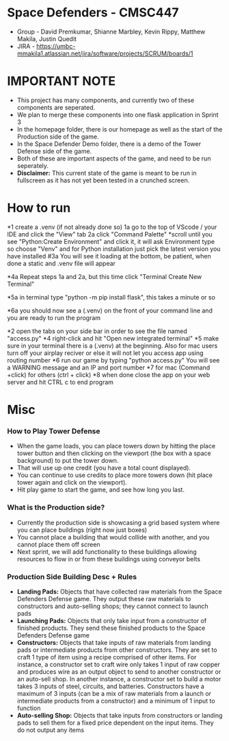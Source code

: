 # Space Defenders - CMSC447
* Group - David Premkumar, Shianne Marbley, Kevin Rippy, Matthew Makila, Justin Quedit
* JIRA - https://umbc-mmakila1.atlassian.net/jira/software/projects/SCRUM/boards/1

# IMPORTANT NOTE
* This project has many components, and currently two of these components are seperated.
* We plan to merge these components into one flask application in Sprint 3
* In the homepage folder, there is our homepage as well as the start of the Production side of the game.
* In the Space Defender Demo folder, there is a demo of the Tower Defense side of the game.
* Both of these are important aspects of the game, and need to be run seperately.
* __Disclaimer:__ This current state of the game is meant to be run in fullscreen as it has not yet been tested in a crunched screen.

# How to run
*1 create a .venv (if not already done so) 1a go to the top of VScode / your IDE and click the "View" tab 2a click "Command Palette" *scroll until you see "Python:Create Environment" and click it, it will ask Environment type so choose "Venv" and for Python installation just pick the latest version you have installed #3a You will see it loading at the bottom, be patient, when done a static and .venv file will appear

*4a Repeat steps 1a and 2a, but this time click "Terminal Create New Terminal"

*5a in terminal type "python -m pip install flask", this takes a minute or so

*6a you should now see a (.venv) on the front of your command line 
    and you are ready to run the program
    
*2 open the tabs on your side bar in order to see the file named "access.py"
*4 right-click and hit "Open new integrated terminal"
*5 make sure in your terminal there is a (.venv) at the beginning. Also for mac users turn off your airplay reciver or else it will not let you access app using routing number
*6 run our game by typing "python access.py" You will see a WARNING message and an IP and port number
*7 for mac (Command +click) for others (ctrl + click)
*8 when done close the app on your web server and hit CTRL c to end program

# Misc
### How to Play Tower Defense
* When the game loads, you can place towers down by hitting the place tower button and then clicking on the viewport (the box with a space background) to put the tower down.
* That will use up one credit (you have a total count displayed).
* You can continue to use credits to place more towers down (hit place tower again and click on the viewport). 
* Hit play game to start the game, and see how long you last.
### What is the Production side?
* Currently the production side is showcasing a grid based system where you can place buildings (right now just boxes)
* You cannot place a building that would collide with another, and you cannot place them off screen
* Next sprint, we will add functionality to these buildings allowing resources to flow in or from these buildings using conveyor belts
### Production Side Building Desc + Rules
* __Landing Pads:__ Objects that have collected raw materials from the Space Defenders Defense game. They output these raw materials to constructors and auto-selling shops; they cannot connect to launch pads
* __Launching Pads:__ Objects that only take input from a constructor of finished products. They send these finished products to the Space Defenders Defense game
* __Constructors:__ Objects that take inputs of raw materials from landing pads or intermediate products from other constructors. They are set to craft 1 type of item using a recipe comprised of other items. For instance, a constructor set to craft wire only takes 1 input of raw copper and produces wire as an output object to send to another constructor or an auto-sell shop. In another instance, a constructor set to build a motor takes 3 inputs of steel, circuits, and batteries. Constructors have a maximum of 3 inputs (can be a mix of raw materials from a launch or intermediate products from a constructor) and a minimum of 1 input to function
* __Auto-selling Shop:__ Objects that take inputs from constructors or landing pads to sell them for a fixed price dependent on the input items. They do not output any items

